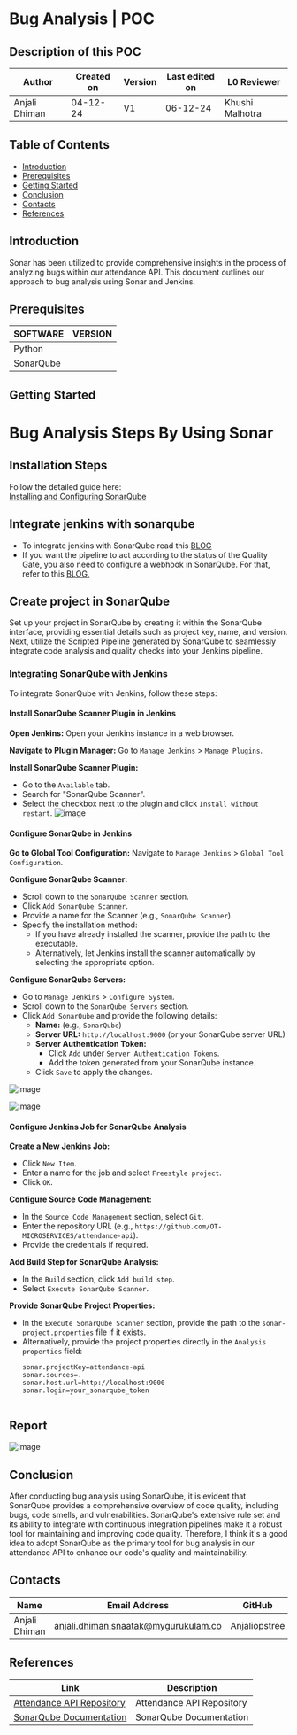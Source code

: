 # Bug Analysis | POC
## Description of this POC 


| **Author** | **Created on** | **Version** | **Last edited on** | **L0 Reviewer** |
|------------|----------------|-------------------|---------------------|----------|
| Anjali Dhiman  | 04-12-24      | V1  | 06-12-24           | Khushi Malhotra |


## Table of Contents
- [Introduction](#introduction)
- [Prerequisites](#prerequisites)
- [Getting Started](#getting-started)
- [Conclusion](#conclusion)
- [Contacts](#contacts)
- [References](#references)

## Introduction
Sonar has been utilized to provide comprehensive insights in the process of analyzing bugs within our attendance API. This document outlines our approach to bug analysis using Sonar and Jenkins.

## Prerequisites

|SOFTWARE|	VERSION|
|----|---------------|
|Python| |
| SonarQube |   |


## Getting Started

# Bug Analysis Steps By Using Sonar
## Installation Steps
Follow the detailed guide here:  
[Installing and Configuring SonarQube](https://medium.com/@sugam.arora23/installing-and-configuring-sonarqube-on-aws-ec2-a-step-by-step-guide-defd8955eb30)
## Integrate jenkins with sonarqube

- To integrate jenkins with SonarQube read this [BLOG](https://sunilhari.medium.com/how-to-integrate-sonarqube-and-jenkins-721d5efd3cb6)
- If you want the pipeline to act according to the status of the Quality Gate, you also need to configure a webhook in SonarQube. For that, refer to this [BLOG.](https://tomgregory.com/jenkins/sonarqube-quality-gates-in-jenkins-build-pipeline/)

## Create project in SonarQube

Set up your project in SonarQube by creating it within the SonarQube interface, providing essential details such as project key, name, and version. Next, utilize the Scripted Pipeline generated by SonarQube to seamlessly integrate code analysis and quality checks into your Jenkins pipeline.

### Integrating SonarQube with Jenkins

To integrate SonarQube with Jenkins, follow these steps:

#### Install SonarQube Scanner Plugin in Jenkins

**Open Jenkins:**
Open your Jenkins instance in a web browser.

**Navigate to Plugin Manager:**
Go to `Manage Jenkins` > `Manage Plugins`.

**Install SonarQube Scanner Plugin:**
- Go to the `Available` tab.
- Search for "SonarQube Scanner".
- Select the checkbox next to the plugin and click `Install without restart`.
![image](https://github.com/user-attachments/assets/e0199f99-935e-4141-92ca-05d8534a0998)


#### Configure SonarQube in Jenkins

**Go to Global Tool Configuration:**
Navigate to `Manage Jenkins` > `Global Tool Configuration`.

**Configure SonarQube Scanner:**
- Scroll down to the `SonarQube Scanner` section.
- Click `Add SonarQube Scanner`.
- Provide a name for the Scanner (e.g., `SonarQube Scanner`).
- Specify the installation method:
  - If you have already installed the scanner, provide the path to the executable.
  - Alternatively, let Jenkins install the scanner automatically by selecting the appropriate option.




**Configure SonarQube Servers:**
- Go to `Manage Jenkins` > `Configure System`.
- Scroll down to the `SonarQube Servers` section.
- Click `Add SonarQube` and provide the following details:
  - **Name:** (e.g., `SonarQube`)
  - **Server URL:** `http://localhost:9000` (or your SonarQube server URL)
  - **Server Authentication Token:**
    - Click `Add` under `Server Authentication Tokens`.
    - Add the token generated from your SonarQube instance.
  - Click `Save` to apply the changes.

![image](https://github.com/user-attachments/assets/94f4dbc5-bf11-41c8-9a46-1e195d79c2e6)


![image](https://github.com/user-attachments/assets/047b9f85-f750-4a6d-927b-f76a48417b72)



#### Configure Jenkins Job for SonarQube Analysis

**Create a New Jenkins Job:**
- Click `New Item`.
- Enter a name for the job and select `Freestyle project`.
- Click `OK`.

**Configure Source Code Management:**
- In the `Source Code Management` section, select `Git`.
- Enter the repository URL (e.g., `https://github.com/OT-MICROSERVICES/attendance-api`).
- Provide the credentials if required.

**Add Build Step for SonarQube Analysis:**
- In the `Build` section, click `Add build step`.
- Select `Execute SonarQube Scanner`.

**Provide SonarQube Project Properties:**
- In the `Execute SonarQube Scanner` section, provide the path to the `sonar-project.properties` file if it exists.
- Alternatively, provide the project properties directly in the `Analysis properties` field:
  ```properties
  sonar.projectKey=attendance-api
  sonar.sources=.
  sonar.host.url=http://localhost:9000
  sonar.login=your_sonarqube_token


## Report

![image](https://github.com/user-attachments/assets/dc0cf8ad-6557-4700-b8e0-1ce2f2926cc2)



## Conclusion
After conducting bug analysis using SonarQube, it is evident that SonarQube provides a comprehensive overview of code quality, including bugs, code smells, and vulnerabilities. SonarQube's extensive rule set and its ability to integrate with continuous integration pipelines make it a robust tool for maintaining and improving code quality. Therefore, I think it's a good idea to adopt SonarQube as the primary tool for bug analysis in our attendance API to enhance our code's quality and maintainability.


## Contacts

| Name| Email Address      | GitHub | URL |
|-----|--------------------------|----------|---------|
| Anjali Dhiman | anjali.dhiman.snaatak@mygurukulam.co |  Anjaliopstree  |  https://github.com/Anjaliopstree  |


## References

| Link                                                                                                      | Description                          |
|-----------------------------------------------------------------------------------------------------------|--------------------------------------|
| [Attendance API Repository](https://github.com/OT-MICROSERVICES/attendance-api)                           | Attendance API Repository            |
| [SonarQube Documentation](https://docs.sonarqube.org/latest/)                                             | SonarQube Documentation              |

